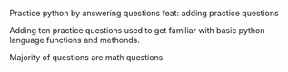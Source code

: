 
Practice python by answering questions
feat: adding practice questions

Adding ten practice questions used to get familiar with basic python language functions and methonds.

Majority of questions are math questions.
